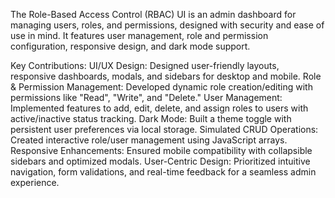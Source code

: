 The Role-Based Access Control (RBAC) UI is an admin dashboard for managing users, roles, and permissions, designed with security and ease of use in mind. It features user management, role and permission configuration, responsive design, and dark mode support.

Key Contributions:
UI/UX Design: Designed user-friendly layouts, responsive dashboards, modals, and sidebars for desktop and mobile.
Role & Permission Management: Developed dynamic role creation/editing with permissions like "Read", "Write", and "Delete."
User Management: Implemented features to add, edit, delete, and assign roles to users with active/inactive status tracking.
Dark Mode: Built a theme toggle with persistent user preferences via local storage.
Simulated CRUD Operations: Created interactive role/user management using JavaScript arrays.
Responsive Enhancements: Ensured mobile compatibility with collapsible sidebars and optimized modals.
User-Centric Design: Prioritized intuitive navigation, form validations, and real-time feedback for a seamless admin experience.

